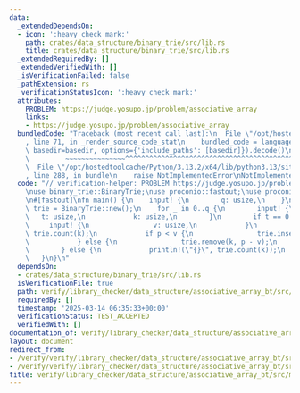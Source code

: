 ```yaml
---
data:
  _extendedDependsOn:
  - icon: ':heavy_check_mark:'
    path: crates/data_structure/binary_trie/src/lib.rs
    title: crates/data_structure/binary_trie/src/lib.rs
  _extendedRequiredBy: []
  _extendedVerifiedWith: []
  _isVerificationFailed: false
  _pathExtension: rs
  _verificationStatusIcon: ':heavy_check_mark:'
  attributes:
    PROBLEM: https://judge.yosupo.jp/problem/associative_array
    links:
    - https://judge.yosupo.jp/problem/associative_array
  bundledCode: "Traceback (most recent call last):\n  File \"/opt/hostedtoolcache/Python/3.13.2/x64/lib/python3.13/site-packages/onlinejudge_verify/documentation/build.py\"\
    , line 71, in _render_source_code_stat\n    bundled_code = language.bundle(stat.path,\
    \ basedir=basedir, options={'include_paths': [basedir]}).decode()\n          \
    \         ~~~~~~~~~~~~~~~^^^^^^^^^^^^^^^^^^^^^^^^^^^^^^^^^^^^^^^^^^^^^^^^^^^^^^^^^^^^^^^^^^\n\
    \  File \"/opt/hostedtoolcache/Python/3.13.2/x64/lib/python3.13/site-packages/onlinejudge_verify/languages/rust.py\"\
    , line 288, in bundle\n    raise NotImplementedError\nNotImplementedError\n"
  code: "// verification-helper: PROBLEM https://judge.yosupo.jp/problem/associative_array\n\
    \nuse binary_trie::BinaryTrie;\nuse proconio::fastout;\nuse proconio::input;\n\
    \n#[fastout]\nfn main() {\n    input! {\n        q: usize,\n    }\n    let mut\
    \ trie = BinaryTrie::new();\n    for _ in 0..q {\n        input! {\n         \
    \   t: usize,\n            k: usize,\n        }\n        if t == 0 {\n       \
    \     input! {\n                v: usize,\n            }\n            let p =\
    \ trie.count(k);\n            if p < v {\n                trie.insert(k, v - p);\n\
    \            } else {\n                trie.remove(k, p - v);\n            }\n\
    \        } else {\n            println!(\"{}\", trie.count(k));\n        }\n \
    \   }\n}\n"
  dependsOn:
  - crates/data_structure/binary_trie/src/lib.rs
  isVerificationFile: true
  path: verify/library_checker/data_structure/associative_array_bt/src/main.rs
  requiredBy: []
  timestamp: '2025-03-14 06:35:33+00:00'
  verificationStatus: TEST_ACCEPTED
  verifiedWith: []
documentation_of: verify/library_checker/data_structure/associative_array_bt/src/main.rs
layout: document
redirect_from:
- /verify/verify/library_checker/data_structure/associative_array_bt/src/main.rs
- /verify/verify/library_checker/data_structure/associative_array_bt/src/main.rs.html
title: verify/library_checker/data_structure/associative_array_bt/src/main.rs
---
```

